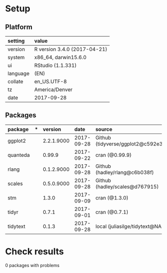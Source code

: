 # Setup

## Platform

|setting  |value                        |
|:--------|:----------------------------|
|version  |R version 3.4.0 (2017-04-21) |
|system   |x86_64, darwin15.6.0         |
|ui       |RStudio (1.1.331)            |
|language |(EN)                         |
|collate  |en_US.UTF-8                  |
|tz       |America/Denver               |
|date     |2017-09-28                   |

## Packages

|package  |*  |version    |date       |source                             |
|:--------|:--|:----------|:----------|:----------------------------------|
|ggplot2  |   |2.2.1.9000 |2017-09-28 |Github (tidyverse/ggplot2@c592e32) |
|quanteda |   |0.99.9     |2017-09-22 |cran (@0.99.9)                     |
|rlang    |   |0.1.2.9000 |2017-09-28 |Github (hadley/rlang@c6b038f)      |
|scales   |   |0.5.0.9000 |2017-09-28 |Github (hadley/scales@d767915)     |
|stm      |   |1.3.0      |2017-09-09 |cran (@1.3.0)                      |
|tidyr    |   |0.7.1      |2017-09-01 |cran (@0.7.1)                      |
|tidytext |   |0.1.3      |2017-09-28 |local (juliasilge/tidytext@NA)     |

# Check results

0 packages with problems




